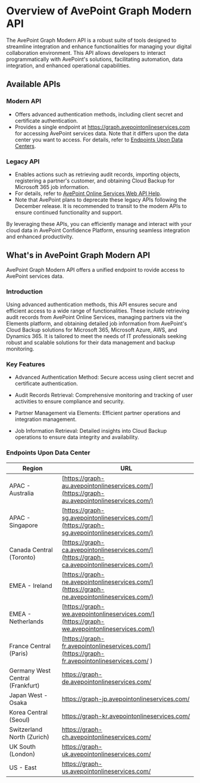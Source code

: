 # Overview of AvePoint Graph Modern API

The AvePoint Graph Modern API is a robust suite of tools designed to streamline integration and enhance functionalities for managing your digital collaboration environment. This API allows developers to interact programmatically with AvePoint's solutions, facilitating automation, data integration, and enhanced operational capabilities.  

## Available APIs  

### Modern API  
- Offers advanced authentication methods, including client secret and certificate authentication.  
- Provides a single endpoint at https://graph.avepointonlineservices.com for accessing AvePoint services data. Note that it differs upon the data center you want to access. For details, refer to [Endpoints Upon Data Centers](#endpoints-upon-data-center).

### Legacy API  
- Enables actions such as retrieving audit records, importing objects, registering a partner's customer, and obtaining Cloud Backup for Microsoft 365 job information.  
- For details, refer to [AvePoint Online Services Web API Help](https://avepointcdn.azureedge.net/assets/webhelp/avepoint-online-services-api/index.htm). 
- Note that AvePoint plans to deprecate these legacy APIs following the December release. It is recommended to transit to the modern APIs to ensure continued functionality and support.  

By leveraging these APIs, you can efficiently manage and interact with your cloud data in AvePoint Confidence Platform, ensuring seamless integration and enhanced productivity.  

## What's in AvePoint Graph Modern API

AvePoint Graph Modern API offers a unified endpoint to rovide access to AvePoint services data.

### Introduction

Using advanced authentication methods, this API ensures secure and efficient access to a wide range of functionalities. These include retrieving audit records from AvePoint Online Services, managing partners via the Elements platform, and obtaining detailed job information from AvePoint's Cloud Backup solutions for Microsoft 365, Microsoft Azure, AWS, and Dynamics 365. It is tailored to meet the needs of IT professionals seeking robust and scalable solutions for their data management and backup monitoring.  

### Key Features

- Advanced Authentication Method: Secure access using client secret and certificate authentication.  

[I want to add a comment. Enter your comment here]: #

- Audit Records Retrieval: Comprehensive monitoring and tracking of user activities to ensure compliance and security.  

- Partner Management via Elements: Efficient partner operations and integration management.

- Job Information Retrieval: Detailed insights into Cloud Backup operations to ensure data integrity and availability.  

### Endpoints Upon Data Center

| Region                    | URL                                 |
|------------------------------|---------------------------------|
| APAC - Australia          | [https://graph-au.avepointonlineservices.com/](https://graph-au.avepointonlineservices.com/) |
| APAC - Singapore                    | [https://graph-sg.avepointonlineservices.com/](https://graph-sg.avepointonlineservices.com/) |
| Canada Central (Toronto)            | [https://graph-ca.avepointonlineservices.com/](https://graph-ca.avepointonlineservices.com/) |
| EMEA - Ireland                      | [https://graph-ne.avepointonlineservices.com/](https://graph-ne.avepointonlineservices.com/) |
| EMEA - Netherlands                  | [https://graph-we.avepointonlineservices.com/](https://graph-we.avepointonlineservices.com/) |
| France Central (Paris)              | [https://graph-fr.avepointonlineservices.com/](https://graph-fr.avepointonlineservices.com/ ) |
| Germany West Central (Frankfurt)    | [https://graph-de.avepointonlineservices.com/ ](https://graph-de.avepointonlineservices.com/ ) |
| Japan West - Osaka                  | [https://graph-jp.avepointonlineservices.com/ ](https://graph-jp.avepointonlineservices.com/ ) |
| Korea Central (Seoul)               | [https://graph-kr.avepointonlineservices.com/ ](https://graph-kr.avepointonlineservices.com/ ) |
| Switzerland North (Zurich)          | [https://graph-ch.avepointonlineservices.com/ ](https://graph-ch.avepointonlineservices.com/ ) |
| UK South (London)                   | [https://graph-uk.avepointonlineservices.com/ ](https://graph-uk.avepointonlineservices.com/ ) |
| US - East                           | [https://graph-us.avepointonlineservices.com/ ](https://graph-us.avepointonlineservices.com/) |